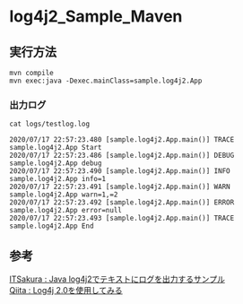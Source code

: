 # log4j2_Sample_Maven

## 実行方法

```
mvn compile
mvn exec:java -Dexec.mainClass=sample.log4j2.App
```

### 出力ログ

```
cat logs/testlog.log 
```

```
2020/07/17 22:57:23.480 [sample.log4j2.App.main()] TRACE  sample.log4j2.App Start
2020/07/17 22:57:23.486 [sample.log4j2.App.main()] DEBUG  sample.log4j2.App debug
2020/07/17 22:57:23.490 [sample.log4j2.App.main()] INFO   sample.log4j2.App info=1
2020/07/17 22:57:23.491 [sample.log4j2.App.main()] WARN   sample.log4j2.App warn=1,=2
2020/07/17 22:57:23.492 [sample.log4j2.App.main()] ERROR  sample.log4j2.App error=null
2020/07/17 22:57:23.493 [sample.log4j2.App.main()] TRACE  sample.log4j2.App End
```


## 参考

[ITSakura : Java log4j2でテキストにログを出力するサンプル](https://itsakura.com/java-log4j2-sample)  
[Qiita : Log4j 2.0を使用してみる](https://qiita.com/mato-599/items/979e10135c1cb54ceda9)
